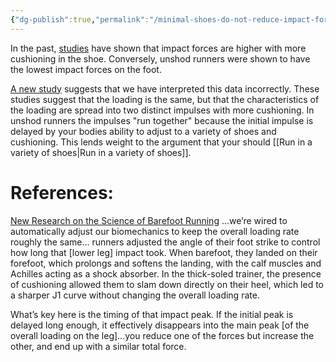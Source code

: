 ```yaml
---
{"dg-publish":true,"permalink":"/minimal-shoes-do-not-reduce-impact-forces/","updated":"2024-03-05T20:34:30.000-05:00"}
---
```


In the past, [studies](http://barefootrunning.fas.harvard.edu/Nature2010_FootStrikePatternsandCollisionForces.pdf) have shown that impact forces are higher with more cushioning in the shoe. Conversely, unshod runners were shown to have the lowest impact forces on the foot. 

[A new study](https://www.ncbi.nlm.nih.gov/pubmed/30763160) suggests that we have interpreted this data incorrectly. These studies suggest that the loading is the same, but that the characteristics of the loading are spread into two distinct impulses with more cushioning. In unshod runners the impulses "run together" because the initial impulse is delayed by your bodies ability to adjust to a variety of shoes and cushioning. This lends weight to the argument that your should [[Run in a variety of shoes\|Run in a variety of shoes]].
 
# References:
[New Research on the Science of Barefoot Running](https://www.outsideonline.com/2390686/barefoot-running-biomechanics-study?utm_medium=social&utm_source=facebook&utm_campaign=onsiteshare)
...we’re wired to automatically adjust our biomechanics to keep the overall loading rate roughly the same... runners adjusted the angle of their foot strike to control how long that [lower leg] impact took. When barefoot, they landed on their forefoot, which prolongs and softens the landing, with the calf muscles and Achilles acting as a shock absorber. In the thick-soled trainer, the presence of cushioning allowed them to slam down directly on their heel, which led to a sharper J1 curve without changing the overall loading rate.

What’s key here is the timing of that impact peak. If the initial peak is delayed long enough, it effectively disappears into the main peak [of the overall loading on the leg]...you reduce one of the forces but increase the other, and end up with a similar total force.